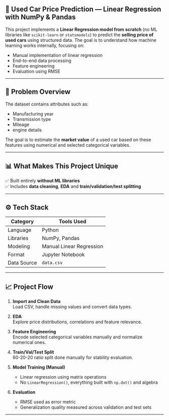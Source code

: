 ## 🚗 Used Car Price Prediction — Linear Regression with NumPy & Pandas

This project implements a **Linear Regression model from scratch** (no ML libraries like `scikit-learn` or `statsmodels`) 
to predict the **selling price of used cars** using structured data. The goal is to understand how machine learning works 
internally, focusing on:

- Manual implementation of linear regression  
- End-to-end data processing  
- Feature engineering  
- Evaluation using RMSE

---

## 🧠 Problem Overview

The dataset contains attributes such as:
- Manufacturing year
- Transmission type
- Mileage
- engine details

The goal is to estimate the **market value** of a used car based on these features using numerical and selected 
categorical variables.

---

## 📊 What Makes This Project Unique

✅ Built entirely **without ML libraries**  
✅ Includes **data cleaning**, **EDA** and **train/validation/test splitting**  

---

## ⚙️ Tech Stack

| Category        | Tools Used       |
|-----------------|------------------|
| Language        | Python           |
| Libraries       | NumPy, Pandas    |
| Modeling        | Manual Linear Regression |
| Format          | Jupyter Notebook |
| Data Source     | `data.csv`       |

---

## 📈 Project Flow

1. **Import and Clean Data**  
   Load CSV, handle missing values and convert data types.

2. **EDA**  
   Explore price distributions, correlations and feature relevance.

3. **Feature Engineering**  
   Encode selected categorical variables manually and normalize numerical ones.

4. **Train/Val/Test Split**  
   60-20-20 ratio split done manually for stability evaluation.

5. **Model Training (Manual)**  
   - Linear regression using matrix operations  
   - No `LinearRegression()`, everything built with `np.dot()` and algebra

6. **Evaluation**  
   - RMSE used as error metric  
   - Generalization quality measured across validation and test sets

---


